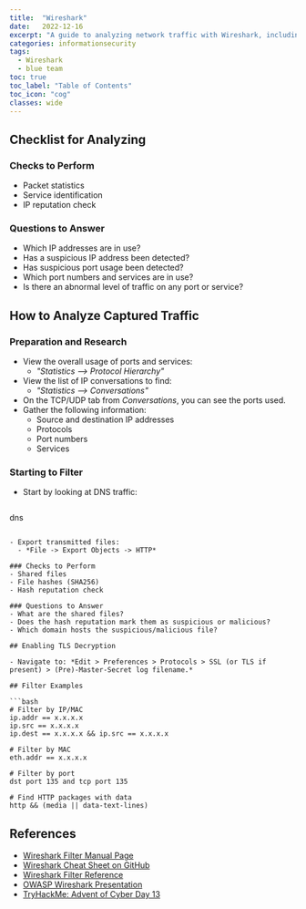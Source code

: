 ```yaml
---
title:  "Wireshark"
date:   2022-12-16
excerpt: "A guide to analyzing network traffic with Wireshark, including checklists, filters, and tips."
categories: informationsecurity
tags: 
  - Wireshark
  - blue team
toc: true
toc_label: "Table of Contents"
toc_icon: "cog"
classes: wide
---
```


## Checklist for Analyzing

### Checks to Perform
- Packet statistics
- Service identification
- IP reputation check

### Questions to Answer

- Which IP addresses are in use?
- Has a suspicious IP address been detected?
- Has suspicious port usage been detected?
- Which port numbers and services are in use?
- Is there an abnormal level of traffic on any port or service?

## How to Analyze Captured Traffic

### Preparation and Research

- View the overall usage of ports and services:
  - *"Statistics --> Protocol Hierarchy"*
- View the list of IP conversations to find:
  - *"Statistics --> Conversations"*
- On the TCP/UDP tab from *Conversations*, you can see the ports used.
- Gather the following information:
  - Source and destination IP addresses
  - Protocols
  - Port numbers
  - Services

### Starting to Filter

- Start by looking at DNS traffic:
  ```
dns
```

- Export transmitted files:
  - *File -> Export Objects -> HTTP*

### Checks to Perform
- Shared files
- File hashes (SHA256)
- Hash reputation check

### Questions to Answer
- What are the shared files?
- Does the hash reputation mark them as suspicious or malicious?
- Which domain hosts the suspicious/malicious file?

## Enabling TLS Decryption

- Navigate to: *Edit > Preferences > Protocols > SSL (or TLS if present) > (Pre)-Master-Secret log filename.*

## Filter Examples

```bash
# Filter by IP/MAC
ip.addr == x.x.x.x 
ip.src == x.x.x.x
ip.dest == x.x.x.x && ip.src == x.x.x.x

# Filter by MAC
eth.addr == x.x.x.x

# Filter by port
dst port 135 and tcp port 135

# Find HTTP packages with data
http && (media || data-text-lines)
```

## References

- [Wireshark Filter Manual Page][def1]
- [Wireshark Cheat Sheet on GitHub][def3]
- [Wireshark Filter Reference][def4]
- [OWASP Wireshark Presentation][def2]
- [TryHackMe: Advent of Cyber Day 13][def5]

[def1]: https://www.wireshark.org/docs/man-pages/wireshark-filter.html
[def2]: https://owasp.org/www-pdf-archive//Owasp_wireshark.pdf
[def3]: https://github.com/security-cheatsheet/wireshark-cheatsheet
[def4]: https://www.wireshark.org/docs/dfref/
[def5]: https://tryhackme.com/room/adventofcyber4
